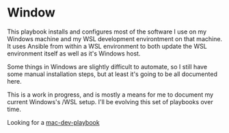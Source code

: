 # Window

This playbook installs and configures most of the software I use on my Windows machine and
my WSL development environtment on that machine. It uses Ansible from within a WSL environment to
both update the WSL environment itself as well as it's Windows host.

Some things in Windows are slightly difficult to automate,
so I still have some manual installation steps, but at least it's  going to be all documented here.

This is a work in progress, and is mostly a means for me to document my current Windows's /WSL setup.
I'll be evolving this set of playbooks over time.

Looking for a [mac-dev-playbook](https://github.com/geerlingguy/mac-dev-playbook?)
